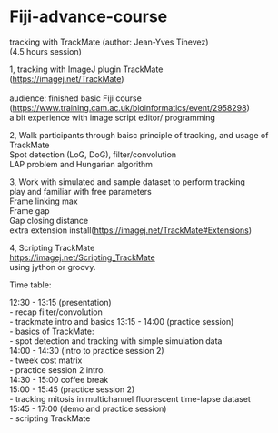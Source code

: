 # Fiji-advance-course<br>
tracking with TrackMate (author: Jean-Yves Tinevez)<br>
(4.5 hours session)<br>

1, tracking with ImageJ plugin TrackMate<br>
	(https://imagej.net/TrackMate)<br>	
	audience: finished basic Fiji course<br>
		(https://www.training.cam.ac.uk/bioinformatics/event/2958298)<br>
	a bit experience with image script editor/ programming<br>

2, Walk participants through baisc principle of tracking, and usage of TrackMate<br>
	Spot detection (LoG, DoG), filter/convolution<br>
	LAP problem and Hungarian algorithm<br>
	
3, Work with simulated and sample dataset to perform tracking<br>
	play and familiar with free parameters<br>
	Frame linking max<br>
	Frame gap<br>
	Gap closing distance<br>
	extra extension install(https://imagej.net/TrackMate#Extensions)<br>
	
4, Scripting TrackMate<br>
	https://imagej.net/Scripting_TrackMate<br>
	using jython or groovy.<br>
	  
	
Time table:<br>

12:30 - 13:15	(presentation)<br>
	- recap filter/convolution<br>
	- trackmate intro and basics
13:15 - 14:00	(practice session)<br>
	- basics of TrackMate:<br>
	- spot detection and tracking with simple simulation data<br>
14:00 - 14:30	(intro to practice session 2)<br>
	- tweek cost matrix<br>
	- practice session 2 intro.<br>
14:30 - 15:00 coffee break<br>
15:00 - 15:45	(practice session 2)<br>
	- tracking mitosis in multichannel fluorescent time-lapse dataset<br>
15:45 - 17:00	(demo and practice session)<br>
	- scripting TrackMate<br>
